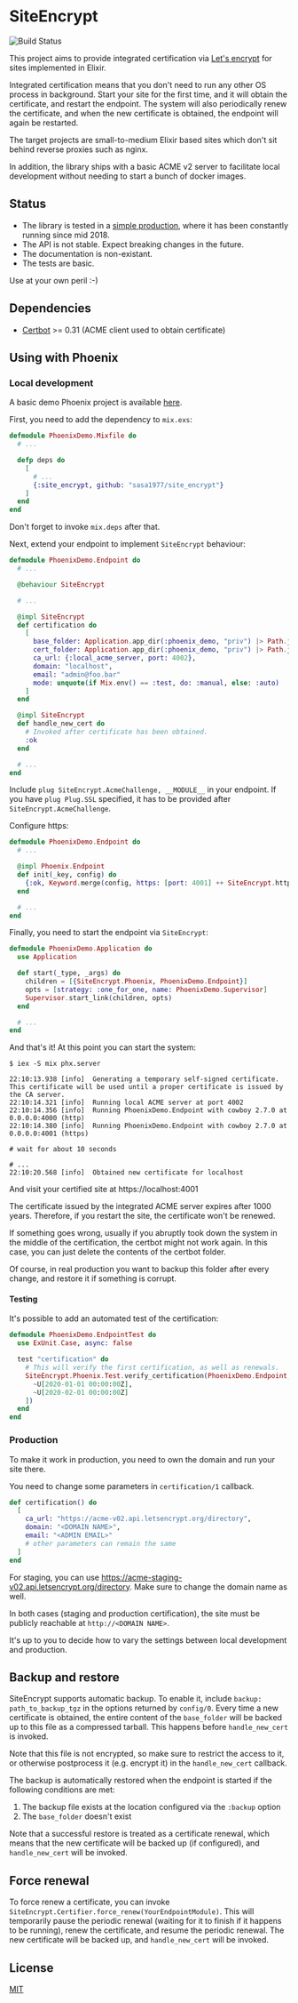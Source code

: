 # SiteEncrypt

![Build Status](https://github.com/sasa1977/site_encrypt/workflows/site_encrypt/badge.svg)

This project aims to provide integrated certification via [Let's encrypt](https://letsencrypt.org/) for sites implemented in Elixir.

Integrated certification means that you don't need to run any other OS process in background. Start your site for the first time, and it will obtain the certificate, and restart the endpoint. The system will also periodically renew the certificate, and when the new certificate is obtained, the endpoint will again be restarted.

The target projects are small-to-medium Elixir based sites which don't sit behind reverse proxies such as nginx.

In addition, the library ships with a basic ACME v2 server to facilitate local development without needing to start a bunch of docker images.

## Status

- The library is tested in a [simple production](https://www.theerlangelist.com), where it has been constantly running since mid 2018.
- The API is not stable. Expect breaking changes in the future.
- The documentation is non-existant.
- The tests are basic.

Use at your own peril :-)

## Dependencies

- [Certbot](https://certbot.eff.org/) >= 0.31 (ACME client used to obtain certificate)

## Using with Phoenix

### Local development

A basic demo Phoenix project is available [here](./demos/phoenix).

First, you need to add the dependency to `mix.exs`:

```elixir
defmodule PhoenixDemo.Mixfile do
  # ...

  defp deps do
    [
      # ...
      {:site_encrypt, github: "sasa1977/site_encrypt"}
    ]
  end
end
```

Don't forget to invoke `mix.deps` after that.

Next, extend your endpoint to implement `SiteEncrypt` behaviour:

```elixir
defmodule PhoenixDemo.Endpoint do
  # ...

  @behaviour SiteEncrypt

  # ...

  @impl SiteEncrypt
  def certification do
    [
      base_folder: Application.app_dir(:phoenix_demo, "priv") |> Path.join("certbot"),
      cert_folder: Application.app_dir(:phoenix_demo, "priv") |> Path.join("cert"),
      ca_url: {:local_acme_server, port: 4002},
      domain: "localhost",
      email: "admin@foo.bar"
      mode: unquote(if Mix.env() == :test, do: :manual, else: :auto)
    ]
  end

  @impl SiteEncrypt
  def handle_new_cert do
    # Invoked after certificate has been obtained.
    :ok
  end

  # ...
end
```

Include `plug SiteEncrypt.AcmeChallenge, __MODULE__` in your endpoint. If you have `plug Plug.SSL` specified, it has to be provided after `SiteEncrypt.AcmeChallenge`.

Configure https:

```elixir
defmodule PhoenixDemo.Endpoint do
  # ...

  @impl Phoenix.Endpoint
  def init(_key, config) do
    {:ok, Keyword.merge(config, https: [port: 4001] ++ SiteEncrypt.https_keys(__MODULE__))}
  end

  # ...
end
```

Finally, you need to start the endpoint via `SiteEncrypt`:

```elixir
defmodule PhoenixDemo.Application do
  use Application

  def start(_type, _args) do
    children = [{SiteEncrypt.Phoenix, PhoenixDemo.Endpoint}]
    opts = [strategy: :one_for_one, name: PhoenixDemo.Supervisor]
    Supervisor.start_link(children, opts)
  end

  # ...
end
```

And that's it! At this point you can start the system:

```
$ iex -S mix phx.server

22:10:13.938 [info]  Generating a temporary self-signed certificate. This certificate will be used until a proper certificate is issued by the CA server.
22:10:14.321 [info]  Running local ACME server at port 4002
22:10:14.356 [info]  Running PhoenixDemo.Endpoint with cowboy 2.7.0 at 0.0.0.0:4000 (http)
22:10:14.380 [info]  Running PhoenixDemo.Endpoint with cowboy 2.7.0 at 0.0.0.0:4001 (https)

# wait for about 10 seconds

# ...
22:10:20.568 [info]  Obtained new certificate for localhost
```

And visit your certified site at https://localhost:4001

The certificate issued by the integrated ACME server expires after 1000 years. Therefore, if you restart the site, the certificate won't be renewed.

If something goes wrong, usually if you abruptly took down the system in the middle of the certification, the certbot might not work again. In this case, you can just delete the contents of the certbot folder.

Of course, in real production you want to backup this folder after every change, and restore it if something is corrupt.

#### Testing

It's possible to add an automated test of the certification:

```elixir
defmodule PhoenixDemo.EndpointTest do
  use ExUnit.Case, async: false

  test "certification" do
    # This will verify the first certification, as well as renewals.
    SiteEncrypt.Phoenix.Test.verify_certification(PhoenixDemo.Endpoint, [
      ~U[2020-01-01 00:00:00Z],
      ~U[2020-02-01 00:00:00Z]
    ])
  end
end

```

### Production

To make it work in production, you need to own the domain and run your site there.

You need to change some parameters in `certification/1` callback.

```elixir
def certification() do
  [
    ca_url: "https://acme-v02.api.letsencrypt.org/directory",
    domain: "<DOMAIN NAME>",
    email: "<ADMIN EMAIL>"
    # other parameters can remain the same
  ]
end
```

For staging, you can use https://acme-staging-v02.api.letsencrypt.org/directory. Make sure to change the domain name as well.

In both cases (staging and production certification), the site must be publicly reachable at `http://<DOMAIN NAME>`.

It's up to you to decide how to vary the settings between local development and production.

## Backup and restore

SiteEncrypt supports automatic backup. To enable it, include `backup: path_to_backup_tgz` in the options returned by `config/0`. Every time a new certificate is obtained, the entire content of the `base_folder` will be backed up to this file as a compressed tarball. This happens before `handle_new_cert` is invoked.

Note that this file is not encrypted, so make sure to restrict the access to it, or otherwise postprocess it (e.g. encrypt it) in the `handle_new_cert` callback.

The backup is automatically restored when the endpoint is started if the following conditions are met:

1. The backup file exists at the location configured via the `:backup` option
2. The `base_folder` doesn't exist

Note that a successful restore is treated as a certificate renewal, which means that the new certificate will be backed up (if configured), and `handle_new_cert` will be invoked.

## Force renewal

To force renew a certificate, you can invoke `SiteEncrypt.Certifier.force_renew(YourEndpointModule)`. This will temporarily pause the periodic renewal (waiting for it to finish if it happens to be running), renew the certificate, and resume the periodic renewal. The new certificate will be backed up, and `handle_new_cert` will be invoked.

## License

[MIT](./LICENSE)
